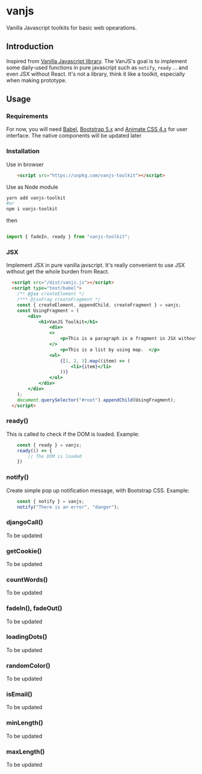 # vanjs

Vanilla Javascript toolkits for basic web opearations.

## Introduction

Inspired from [Vanilla Javascript library](http://vanilla-js.com/). The VanJS's goal is to implement some daily-used functions in pure javascript such as `notify`, `ready` ... and even JSX without React. It's not a library, think it like a toolkit, especially when making prototype.

## Usage

### Requirements

For now, you will need [Babel](https://babeljs.io/), [Bootstrap 5.x](https://getbootstrap.com/) and [Animate CSS 4.x](https://animate.style/) for user interface. The native components will be updated later

### Installation

Use in browser

```html
    <script src="https://unpkg.com/vanjs-toolkit"></script>
```

Use as Node module

```bash
yarn add vanjs-toolkit
#or
npm i vanjs-toolkit
```

then

```javascript

import { fadeIn, ready } from "vanjs-toolkit";

```

### JSX

Implement JSX in pure vanilla javscript. It's really convenient to use JSX without get the whole burden from React.

```html
  <script src="/dist/vanjs.js"></script>
  <script type="text/babel">
    /** @jsx createElement */
    /*** @jsxFrag createFragment */
    const { createElement, appendChild, createFragment } = vanjs;
    const UsingFragment = (
        <div>
            <h1>VanJS Toolkit</h1>
                <div>
                <>
                    <p>This is a paragraph in a fragment in JSX without React.</p>
                </>
                    <p>This is a list by using map.  </p>
                <ul>
                    {[1, 2, 3].map((item) => (
                        <li>{item}</li>
                    ))}
                </ul>
            </div>
        </div>
    );
    document.querySelector("#root").appendChild(UsingFragment);
  </script>
```

### ready()

This is called to check if the DOM is loaded. Example:

```javascript
    const { ready } = vanjs;
    ready(() => {
        // The DOM is loaded
    })

```

### notify()

Create simple pop up notification message, with Bootstrap CSS. Example:

```javascript
    const { notify } = vanjs;
    notify("There is an error", "danger");
```

### djangoCall()

To be updated

### getCookie()

To be updated

### countWords()

To be updated

### fadeIn(), fadeOut()

To be updated

### loadingDots()

To be updated

### randomColor()

To be updated

### isEmail()

To be updated

### minLength()

To be updated

### maxLength()

To be updated
